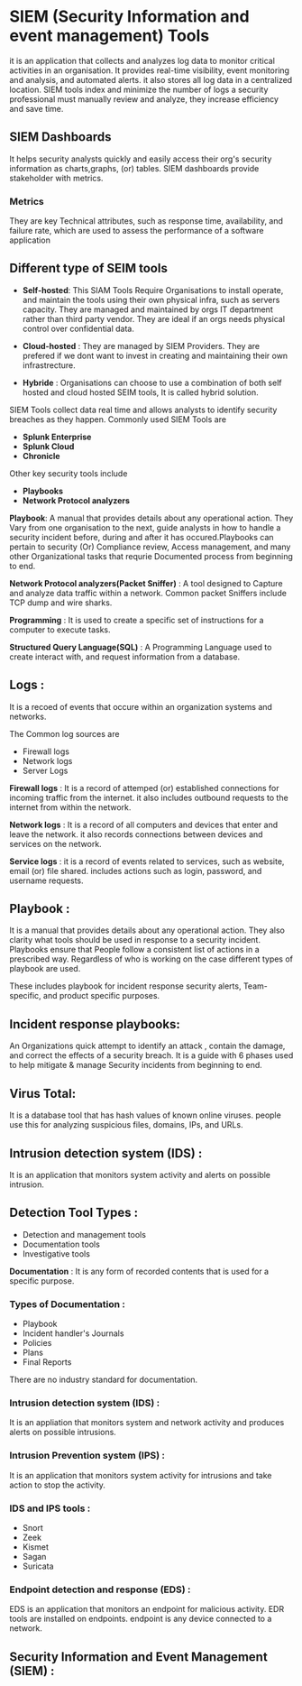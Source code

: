 # SIEM (Security Information and event management) Tools
it is an application that collects and analyzes log data to monitor critical activities in an organisation. It provides real-time visibility, event monitoring and analysis, and automated alerts. it also stores all log data in a centralized location. SIEM tools index and minimize the number of logs a security professional must manually review and analyze, they increase efficiency and save time.

## SIEM Dashboards
It helps security analysts quickly and easily access their org's security information as charts,graphs, (or) tables. SIEM dashboards provide stakeholder with metrics.

### Metrics
They are key Technical attributes, such as response time, availability, and failure rate, which are used to assess the performance of a software application 

## Different type of SEIM tools

- **Self-hosted**: This SIAM Tools Require Organisations to install operate, and maintain the tools using their own physical infra, such as servers capacity. They are managed and maintained by orgs IT department rather than third party vendor. They are ideal if an orgs needs physical control over confidential data.

- **Cloud-hosted** : They are managed by SIEM Providers. They are prefered if we dont want to invest in creating and maintaining their own infrastrecture.

- **Hybride** : Organisations can choose to use a combination of both self hosted and cloud hosted SEIM tools, It is called hybrid solution.

  
SIEM Tools collect data real time and allows analysts to identify security breaches as they happen.
Commonly used SIEM Tools are
   
  - **Splunk Enterprise**
  - **Splunk Cloud**
  - **Chronicle**

Other key security tools include
   
  - **Playbooks**
  - **Network Protocol analyzers**

**Playbook**: A manual that provides details about any operational action. They Vary from one organisation to the next, guide analysts in how to handle a security incident before, during and after it has occured.Playbooks can pertain to security (Or) Compliance review, Access management, and many other Organizational tasks that requrie Documented process from beginning to end.

**Network Protocol analyzers(Packet Sniffer)** : A tool designed to Capture and analyze data traffic within a network. Common packet Sniffers include TCP dump and wire sharks.

**Programming** : It is used to create a specific set of instructions for a computer to execute tasks.

**Structured Query Language(SQL)** : A Programming Language used to create interact with, and request information from a database.

## Logs : 

It is a recoed of events that occure within an organization systems and networks.

The Common log sources are
   - Firewall logs
   - Network logs
   - Server Logs

**Firewall logs** : It is a record of attemped (or) established connections for incoming traffic from the internet. it also includes outbound requests to the internet from within the network.

**Network logs** : It is a record of all computers and devices that enter and leave the network. it also records connections between devices and services on the network.

**Service logs** : it is a record of events related to services, such as website, email (or) file shared. includes actions such as login, password, and username requests.

## Playbook :
It is a manual that provides details about any operational action. They also clarity what tools should be used in response to a security incident. Playbooks ensure that People follow a consistent list of actions in a prescribed way. Regardless of who is working on the case different types of playbook are used.

These includes playbook for incident response security alerts, Team-specific, and product specific purposes.

## Incident response playbooks:

An Organizations quick attempt to identify an attack , contain the damage, and correct the effects of a security breach. It is a guide with 6 phases used to help mitigate & manage Security incidents from beginning to end.

## Virus Total:

It is a database tool that has hash values of known online viruses. people use this for analyzing suspicious files, domains, IPs, and URLs.

## Intrusion detection system (IDS) :

It is an application that monitors system activity and alerts on possible intrusion.

## Detection Tool Types :

- Detection and management tools
- Documentation tools
- Investigative tools

**Documentation** : It is any form of recorded contents that is used for a specific purpose.

### Types of Documentation :

  - Playbook
  - Incident handler's Journals 
  - Policies
  - Plans
  - Final Reports
    
There are no industry standard for documentation.

### Intrusion detection system (IDS) :

It is an appliation that monitors system and network activity and produces alerts on possible intrusions.

### Intrusion Prevention system (IPS) :

It is an application that monitors system activity for intrusions and take action to stop the activity.

### IDS and IPS tools :

  - Snort
  - Zeek
  - Kismet
  - Sagan
  - Suricata

### Endpoint detection and response (EDS) :

EDS is an application that monitors an endpoint for malicious activity. EDR tools are installed on endpoints. endpoint is any device connected to a network.

## Security Information and Event Management (SIEM) :

